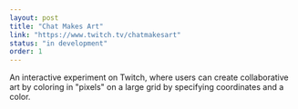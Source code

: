```yaml
---
layout: post
title: "Chat Makes Art"
link: "https://www.twitch.tv/chatmakesart"
status: "in development"
order: 1
---
```


An interactive experiment on Twitch, where users can create collaborative art by coloring in "pixels" on a large grid by specifying coordinates and a color.
